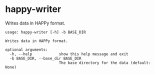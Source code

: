 # happy-writer

Writes data in HAPPy format.

```
usage: happy-writer [-h] -b BASE_DIR

Writes data in HAPPy format.

optional arguments:
  -h, --help            show this help message and exit
  -b BASE_DIR, --base_dir BASE_DIR
                        The base directory for the data (default: None)
```
